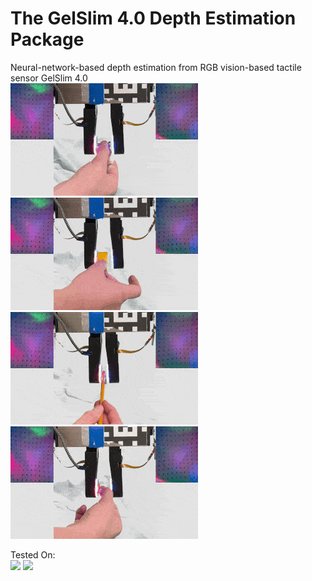 # The GelSlim 4.0 Depth Estimation Package
Neural-network-based depth estimation from RGB vision-based tactile sensor GelSlim 4.0 <br />
![GIF of Grasping a Small Screw with Depth Estimation](https://github.com/MMintLab/gelslim_depth/blob/master/media/animations/small_screw.gif?raw=true)
![GIF of Grasping a Fin Ray Finger with Depth Estimation](https://github.com/MMintLab/gelslim_depth/blob/master/media/animations/finray.gif?raw=true)<br />
![GIF of Grasping a Hex Key with Depth Estimation](https://github.com/MMintLab/gelslim_depth/blob/master/media/animations/hex_key.gif?raw=true)
![GIF of Grasping a Pointed Connector with Depth Estimation](https://github.com/MMintLab/gelslim_depth/blob/master/media/animations/pointed_connector.gif?raw=true)

Tested On: <br />
<a href="https://pytorch.org/"><img src="https://img.shields.io/badge/PyTorch-v2.0+-red.svg?logo=PyTorch&style=for-the-badge" /></a>
<a href="#"><img src="https://img.shields.io/badge/python-v3.8+-blue.svg?logo=python&style=for-the-badge" /></a>